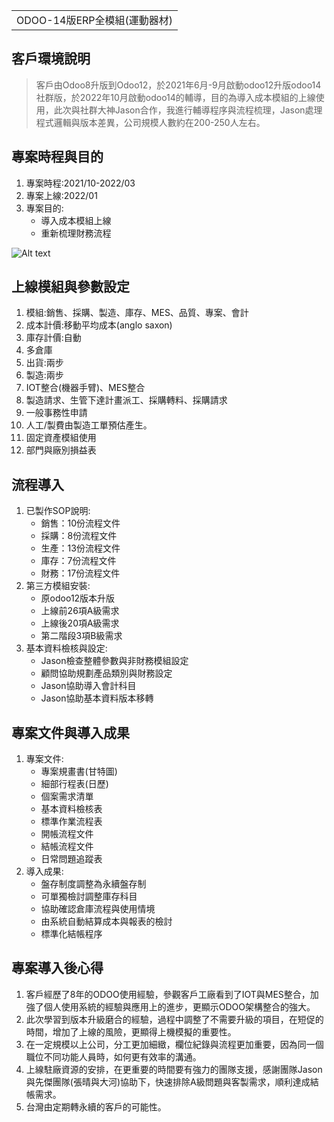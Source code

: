 <table>
    <tr>
        <td>ODOO-14版ERP全模組(運動器材)</td>
    </tr>
</table>

## 客戶環境說明
  >  客戶由Odoo8升版到Odoo12，於2021年6月-9月啟動odoo12升版odoo14社群版，於2022年10月啟動odoo14的輔導，目的為導入成本模組的上線使用，此次與社群大神Jason合作，我進行輔導程序與流程梳理，Jason處理程式邏輯與版本差異，公司規模人數約在200-250人左右。

## 專案時程與目的
1. 專案時程:2021/10-2022/03
2. 專案上線:2022/01
3. 專案目的:
   + 導入成本模組上線
   + 重新梳理財務流程

![Alt text](https://github.com/ksharry/Project-sharing-articles.md/blob/main/png/3.1.1.png?raw=true)
## 上線模組與參數設定
1. 模組:銷售、採購、製造、庫存、MES、品質、專案、會計
2. 成本計價:移動平均成本(anglo saxon)
3. 庫存計價:自動
4. 多倉庫
5. 出貨:兩步
6. 製造:兩步
7. IOT整合(機器手臂)、MES整合
8. 製造請求、生管下達計畫派工、採購轉料、採購請求
9. 一般事務性申請
10. 人工/製費由製造工單預估產生。
11. 固定資產模組使用
12. 部門與廠別損益表

## 流程導入
1. 已製作SOP說明:
   + 銷售：10份流程文件
   + 採購：8份流程文件
   + 生產：13份流程文件
   + 庫存：7份流程文件
   + 財務：17份流程文件
2. 第三方模組安裝:
   + 原odoo12版本升版
   + 上線前26項A級需求
   + 上線後20項A級需求
   + 第二階段3項B級需求
4. 基本資料檢核與設定:
   + Jason檢查整體參數與非財務模組設定
   + 顧問協助規劃產品類別與財務設定
   + Jason協助導入會計科目
   + Jason協助基本資料版本移轉

## 專案文件與導入成果
1. 專案文件:
   + 專案規畫書(甘特圖)
   + 細部行程表(日歷)
   + 個案需求清單
   + 基本資料檢核表
   + 標準作業流程表
   + 開帳流程文件
   + 結帳流程文件
   + 日常問題追蹤表
2. 導入成果:
   + 盤存制度調整為永續盤存制
   + 可單獨檢討調整庫存科目
   + 協助確認倉庫流程與使用情境
   + 由系統自動結算成本與報表的檢討
   + 標準化結帳程序

## 專案導入後心得
1. 客戶經歷了8年的ODOO使用經驗，參觀客戶工廠看到了IOT與MES整合，加強了個人使用系統的經驗與應用上的進步，更顯示ODOO架構整合的強大。
2. 此次學習到版本升級磨合的經驗，過程中調整了不需要升級的項目，在短促的時間，增加了上線的風險，更顯得上機模擬的重要性。
3. 在一定規模以上公司，分工更加細緻，欄位紀錄與流程更加重要，因為同一個職位不同功能人員時，如何更有效率的溝通。
4. 上線駐廠資源的安排，在更重要的時間要有強力的團隊支援，感謝團隊Jason與先傑團隊(張晴與大河)協助下，快速排除A級問題與客製需求，順利達成結帳需求。
5. 台灣由定期轉永續的客戶的可能性。


